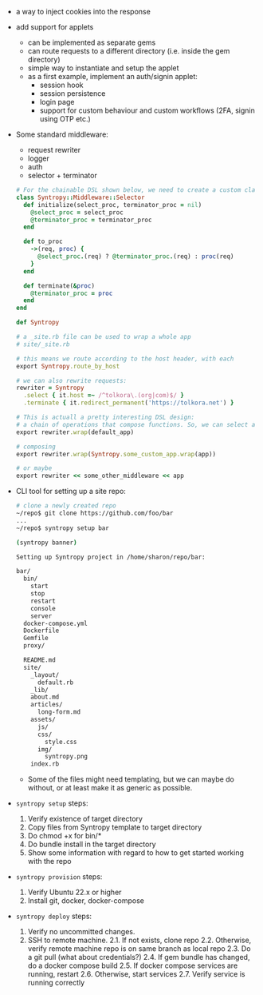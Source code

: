 - a way to inject cookies into the response

- add support for applets

  - can be implemented as separate gems
  - can route requests to a different directory (i.e. inside the gem directory)
  - simple way to instantiate and setup the applet
  - as a first example, implement an auth/signin applet:
    - session hook
    - session persistence
    - login page
    - support for custom behaviour and custom workflows (2FA, signin using OTP etc.)

- Some standard middleware:

  - request rewriter
  - logger
  - auth
  - selector + terminator

  ```Ruby
  # For the chainable DSL shown below, we need to create a custom class:
  class Syntropy::Middleware::Selector
    def initialize(select_proc, terminator_proc = nil)
      @select_proc = select_proc
      @terminator_proc = terminator_proc
    end

    def to_proc
      ->(req, proc) {
        @select_proc.(req) ? @terminator_proc.(req) : proc(req)
      }
    end

    def terminate(&proc)
      @terminator_proc = proc
    end
  end

  def Syntropy
  ```

  ```Ruby
  # a _site.rb file can be used to wrap a whole app
  # site/_site.rb

  # this means we route according to the host header, with each
  export Syntropy.route_by_host

  # we can also rewrite requests:
  rewriter = Syntropy
    .select { it.host =~ /^tolkora\.(org|com)$/ }
    .terminate { it.redirect_permanent('https://tolkora.net') }

  # This is actuall a pretty interesting DSL design:
  # a chain of operations that compose functions. So, we can select a
  export rewriter.wrap(default_app)

  # composing
  export rewriter.wrap(Syntropy.some_custom_app.wrap(app))

  # or maybe
  export rewriter << some_other_middleware << app
  ```




- CLI tool for setting up a site repo:

  ```bash
  # clone a newly created repo
  ~/repo$ git clone https://github.com/foo/bar
  ...
  ~/repo$ syntropy setup bar

  (syntropy banner)

  Setting up Syntropy project in /home/sharon/repo/bar:

  bar/
    bin/
      start
      stop
      restart
      console
      server
    docker-compose.yml
    Dockerfile
    Gemfile
    proxy/

    README.md
    site/
      _layout/
        default.rb
      _lib/
      about.md
      articles/
        long-form.md
      assets/
        js/
        css/
          style.css
        img/
          syntropy.png
      index.rb
  ```

  - Some of the files might need templating, but we can maybe do without, or at
  least make it as generic as possible.

- `syntropy setup` steps:

  1. Verify existence of target directory
  2. Copy files from Syntropy template to target directory
  3. Do chmod +x for bin/*
  4. Do bundle install in the target directory
  5. Show some information with regard to how to get started working with the
     repo

- `syntropy provision` steps:

  1. Verify Ubuntu 22.x or higher
  2. Install git, docker, docker-compose

- `syntropy deploy` steps:

  1. Verify no uncommitted changes.
  2. SSH to remote machine.
    2.1. If not exists, clone repo
    2.2. Otherwise, verify remote machine repo is on same branch as local repo
    2.3. Do a git pull (what about credentials?)
    2.4. If gem bundle has changed, do a docker compose build
    2.5. If docker compose services are running, restart
    2.6. Otherwise, start services
    2.7. Verify service is running correctly
